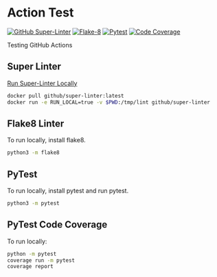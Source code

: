 # Action Test

[![GitHub Super-Linter](https://github.com/costaTest/actions-test/actions/workflows/actions-test.yml/badge.svg)](https://github.com/marketplace/actions/super-linter)
[![Flake-8](https://github.com/costaTest/actions-test/actions/workflows/flake8-lint.yml/badge.svg)](https://github.com/marketplace/actions/flake8-action)
[![Pytest](https://github.com/costaTest/actions-test/actions/workflows/unit-tests.yml/badge.svg)](https://github.com/marketplace/actions/run-pytest)
[![Code Coverage](https://github.com/costaTest/actions-test/actions/workflows/test-cov.yml/badge.svg)](https://github.com/marketplace/actions/codecov)

Testing GitHub Actions

## Super Linter

[Run Super-Linter Locally](https://github.com/github/super-linter/blob/main/docs/run-linter-locally.md)

```bash
docker pull github/super-linter:latest
docker run -e RUN_LOCAL=true -v $PWD:/tmp/lint github/super-linter
```

## Flake8 Linter

To run locally, install flake8.

```bash
python3 -m flake8
```

## PyTest

To run locally, install pytest and run pytest.

```bash
python3 -m pytest
```

## PyTest Code Coverage

To run locally:
```bash
python -m pytest
coverage run -m pytest
coverage report
```
